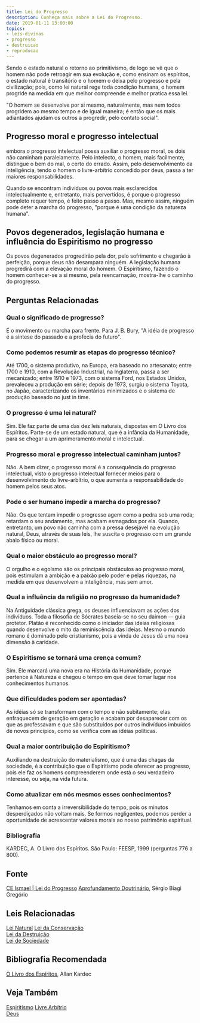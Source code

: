 ```yaml
---
title: Lei do Progresso
description: Conheça mais sobre a Lei do Progresso.
date: 2019-01-11 13:00:00
topics: 
- leis-divinas
- progresso
- destruicao
- reproducao
---
```


Sendo o estado natural o retorno ao primitivismo, de logo se vê que o homem não
pode retroagir em sua evolução e, como ensinam os espíritos, o estado natural é
transitório e o homem o deixa pelo progresso e pela civilização; pois, como lei
natural rege toda condição humana, o homem progride na medida em que melhor
compreende e melhor pratica essa lei. 

"O homem se desenvolve por si mesmo, naturalmente, mas nem todos progridem ao
mesmo tempo e de igual maneira; é então que os mais adiantados ajudam os outros
a progredir, pelo contato social".

## Progresso moral e progresso intelectual
embora o progresso intelectual possa auxiliar o progresso moral, os dois não
caminham paralelamente. Pelo intelecto, o homem, mais facilmente, distingue o
bem do mal, o certo do errado. Assim, pelo desenvolvimento da inteligência,
tendo o homem o livre-arbítrio concedido por deus, passa a ter maiores
responsabilidades. 

Quando se encontram indivíduos ou povos mais esclarecidos intelectualmente e,
entretanto, mais pervertidos, é porque o progresso completo requer tempo, é
feito passo a passo. Mas, mesmo assim, ninguém pode deter a marcha do progresso,
"porque é uma condição da natureza humana".

## Povos degenerados, legislação humana e influência do Espiritismo no progresso
Os povos degenerados progredirão pela dor, pelo sofrimento e chegarão à
perfeição, porque deus não desampara ninguém. A legislação humana progredirá com
a elevação moral do homem. O Espiritismo, fazendo o homem conhecer-se a si
mesmo, pela reencarnação, mostra-lhe o caminho do progresso. 


## Perguntas Relacionadas

### Qual o significado de progresso?
É o movimento ou marcha para frente. Para J. B. Bury, "A idéia de
progresso é a síntese do passado e a profecia do futuro".

### Como podemos resumir as etapas do progresso técnico?
Até 1700, o sistema produtivo, na Europa, era baseado no artesanato;
entre 1700 e 1910, com a Revolução Industrial, na Inglaterra, passa a
ser mecanizado; entre 1910 e 1973, com o sistema Ford, nos Estados
Unidos, prevaleceu a produção em série; depois de 1973, surgiu o sistema
Toyota, no Japão, caracterizando os inventários minimizados e o sistema
de produção baseado no just in time.

### O progresso é uma lei natural?
Sim. Ele faz parte de uma das dez leis naturais, dispostas em O Livro
dos Espíritos. Parte-se de um estado natural, que é a infância da
Humanidade, para se chegar a um aprimoramento moral e intelectual.

### Progresso moral e progresso intelectual caminham juntos?
Não. A bem dizer, o progresso moral é a consequência do progresso
intelectual, visto o progresso intelectual fornecer meios para o
desenvolvimento do livre-arbítrio, o que aumenta a responsabilidade do
homem pelos seus atos.

### Pode o ser humano impedir a marcha do progresso?
Não. Os que tentam impedir o progresso agem como a pedra sob uma roda;
retardam o seu andamento, mas acabam esmagados por ela. Quando,
entretanto, um povo não caminha com a pressa desejável na evolução
natural, Deus, através de suas leis, lhe suscita o progresso com um
grande abalo físico ou moral.

### Qual o maior obstáculo ao progresso moral?
O orgulho e o egoísmo são os principais obstáculos ao progresso moral,
pois estimulam a ambição e a paixão pelo poder e pelas riquezas, na
medida em que desenvolvem a inteligência, mas sem amor.

### Qual a influência da religião no progresso da humanidade?
Na Antiguidade clássica grega, os deuses influenciavam as ações dos
indivíduos. Toda a filosofia de Sócrates baseia-se no seu daimon —
guia protetor. Platão é reconhecido como o iniciador das ideias
religiosas quando desenvolve o mito da reminiscência das ideias. Mesmo o
mundo romano é dominado pelo cristianismo, pois a vinda de Jesus dá uma
nova dimensão à caridade.

### O Espiritismo se tornará uma crença comum?
Sim. Ele marcará uma nova era na História da Humanidade, porque pertence
à Natureza e chegou o tempo em que deve tomar lugar nos conhecimentos
humanos.

### Que dificuldades podem ser apontadas?
As idéias só se transformam com o tempo e não subitamente; elas
enfraquecem de geração em geração e acabam por desaparecer com os que as
professavam e que são substituídos por outros indivíduos imbuídos de
novos princípios, como se verifica com as idéias políticas.

### Qual a maior contribuição do Espiritismo?
Auxiliando na destruição do materialismo, que é uma das chagas da
sociedade, é a contribuição que o Espiritismo pode oferecer ao
progresso, pois ele faz os homens compreenderem onde está o seu
verdadeiro interesse, ou seja, na vida futura.

### Como atualizar em nós mesmos esses conhecimentos?
Tenhamos em conta a irreversibilidade do tempo, pois os minutos
desperdiçados não voltam mais. Se formos negligentes, podemos perder a
oportunidade de acrescentar valores morais ao nosso patrimônio
espiritual.


### Bibliografia
KARDEC, A. O Livro dos Espíritos. São Paulo: FEESP, 1999 (perguntas
776 a 800).

## Fonte
[CE Ismael | Lei do Progresso](https://www.ceismael.com.br/download/apostila/apost1.htm)
[Aprofundamento Doutrinário](https://sites.google.com/view/aprofundamentodoutrinario/lei-do-progresso), Sérgio Biagi Gregório

## Leis Relacionadas
[Lei Natural](../natural)
[Lei da Conservação](../conservacao)  
[Lei da Destruição](../conservacao)  
[Lei de Sociedade](../sociedade)  

## Bibliografia Recomendada
[O Livro dos Espíritos](/livros/livro-dos-espiritos), Allan Kardec  

## Veja Também
[Espiritismo](/Espiritismo)
[Livre Arbítrio](/sobre/livre-arbitrio)  
[Deus](/sobre/deus)
